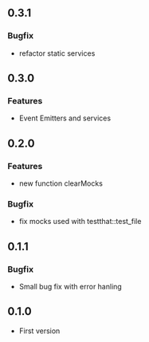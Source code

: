 ## 0.3.1
### Bugfix
* refactor static services

## 0.3.0
### Features
* Event Emitters and services

## 0.2.0
### Features
* new function clearMocks
### Bugfix
* fix mocks used with testthat::test_file

## 0.1.1
### Bugfix
* Small bug fix with error hanling

## 0.1.0
* First version
